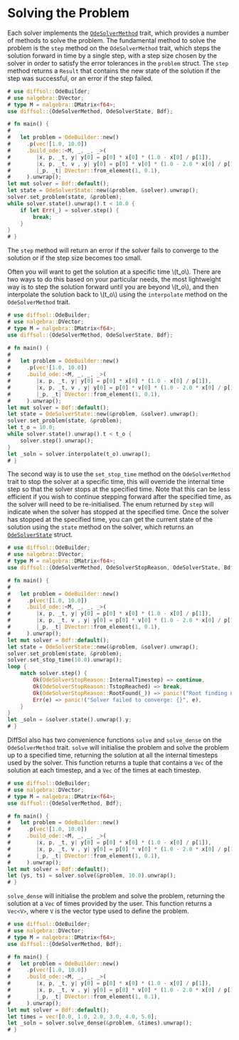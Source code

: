 # Solving the Problem

Each solver implements the [`OdeSolverMethod`](https://docs.rs/diffsol/latest/diffsol/ode_solver/method/trait.OdeSolverMethod.html) trait, which provides a number of methods to solve the problem.
The fundamental method to solve the problem is the `step` method on the `OdeSolverMethod` trait, which steps the solution forward in time by a single step, with a step size chosen by the solver
in order to satisfy the error tolerances in the `problem` struct. The `step` method returns a `Result` that contains the new state of the solution if the step was successful, or an error if the step failed.

```rust
# use diffsol::OdeBuilder;
# use nalgebra::DVector;
# type M = nalgebra::DMatrix<f64>;
use diffsol::{OdeSolverMethod, OdeSolverState, Bdf};

# fn main() {
# 
#   let problem = OdeBuilder::new()
#     .p(vec![1.0, 10.0])
#     .build_ode::<M, _, _, _>(
#        |x, p, _t, y| y[0] = p[0] * x[0] * (1.0 - x[0] / p[1]),
#        |x, p, _t, v , y| y[0] = p[0] * v[0] * (1.0 - 2.0 * x[0] / p[1]),
#        |_p, _t| DVector::from_element(1, 0.1),
#     ).unwrap();
let mut solver = Bdf::default();
let state = OdeSolverState::new(&problem, &solver).unwrap();
solver.set_problem(state, &problem);
while solver.state().unwrap().t < 10.0 {
    if let Err(_) = solver.step() {
        break;
    }
}
# }
```

The `step` method will return an error if the solver fails to converge to the solution or if the step size becomes too small.

Often you will want to get the solution at a specific time \\(t_o\\). There are two ways to do this based on your particular needs, the most lightweight way is to step the solution forward
until you are beyond \\(t_o\\), and then interpolate the solution back to \\(t_o\\) using the `interpolate` method on the `OdeSolverMethod` trait. 

```rust
# use diffsol::OdeBuilder;
# use nalgebra::DVector;
# type M = nalgebra::DMatrix<f64>;
use diffsol::{OdeSolverMethod, OdeSolverState, Bdf};

# fn main() {
# 
#   let problem = OdeBuilder::new()
#     .p(vec![1.0, 10.0])
#     .build_ode::<M, _, _, _>(
#        |x, p, _t, y| y[0] = p[0] * x[0] * (1.0 - x[0] / p[1]),
#        |x, p, _t, v , y| y[0] = p[0] * v[0] * (1.0 - 2.0 * x[0] / p[1]),
#        |_p, _t| DVector::from_element(1, 0.1),
#     ).unwrap();
let mut solver = Bdf::default();
let state = OdeSolverState::new(&problem, &solver).unwrap();
solver.set_problem(state, &problem);
let t_o = 10.0;
while solver.state().unwrap().t < t_o {
    solver.step().unwrap();
}
let _soln = solver.interpolate(t_o).unwrap();
# }
```

The second way is to use the `set_stop_time` method on the `OdeSolverMethod` trait to stop the solver at a specific time, this will override the internal time step so that the solver stops at the specified time.
Note that this can be less efficient if you wish to continue stepping forward after the specified time, as the solver will need to be re-initialised.
The enum returned by `step` will indicate when the solver has stopped at the specified time.
Once the solver has stopped at the specified time, you can get the current state of the solution using the `state` method on the solver, which returns an [`OdeSolverState`](https://docs.rs/diffsol/latest/diffsol/ode_solver/method/struct.OdeSolverState.html) struct.

```rust
# use diffsol::OdeBuilder;
# use nalgebra::DVector;
# type M = nalgebra::DMatrix<f64>;
use diffsol::{OdeSolverMethod, OdeSolverStopReason, OdeSolverState, Bdf};

# fn main() {
# 
#   let problem = OdeBuilder::new()
#     .p(vec![1.0, 10.0])
#     .build_ode::<M, _, _, _>(
#        |x, p, _t, y| y[0] = p[0] * x[0] * (1.0 - x[0] / p[1]),
#        |x, p, _t, v , y| y[0] = p[0] * v[0] * (1.0 - 2.0 * x[0] / p[1]),
#        |_p, _t| DVector::from_element(1, 0.1),
#     ).unwrap();
let mut solver = Bdf::default();
let state = OdeSolverState::new(&problem, &solver).unwrap();
solver.set_problem(state, &problem);
solver.set_stop_time(10.0).unwrap();
loop {
    match solver.step() {
        Ok(OdeSolverStopReason::InternalTimestep) => continue,
        Ok(OdeSolverStopReason::TstopReached) => break,
        Ok(OdeSolverStopReason::RootFound(_)) => panic!("Root finding not used"),
        Err(e) => panic!("Solver failed to converge: {}", e),
    }
}
let _soln = &solver.state().unwrap().y;
# }
```

DiffSol also has two convenience functions `solve` and `solve_dense` on the `OdeSolverMethod` trait. `solve` will initialise the problem and solve the problem up to a specified time, returning the solution at all the 
internal timesteps used by the solver. This function returns a tuple that contains a `Vec` of 
the solution at each timestep, and a `Vec` of the times at each timestep.

```rust
# use diffsol::OdeBuilder;
# use nalgebra::DVector;
# type M = nalgebra::DMatrix<f64>;
use diffsol::{OdeSolverMethod, Bdf};

# fn main() {
#   let problem = OdeBuilder::new()
#     .p(vec![1.0, 10.0])
#     .build_ode::<M, _, _, _>(
#        |x, p, _t, y| y[0] = p[0] * x[0] * (1.0 - x[0] / p[1]),
#        |x, p, _t, v , y| y[0] = p[0] * v[0] * (1.0 - 2.0 * x[0] / p[1]),
#        |_p, _t| DVector::from_element(1, 0.1),
#     ).unwrap();
let mut solver = Bdf::default();
let (ys, ts) = solver.solve(&problem, 10.0).unwrap();
# }
```

`solve_dense` will initialise the problem and solve the problem, returning the solution at a `Vec` of times provided by the user. This function returns a `Vec<V>`, where `V` is the vector type used to define the problem.

```rust
# use diffsol::OdeBuilder;
# use nalgebra::DVector;
# type M = nalgebra::DMatrix<f64>;
use diffsol::{OdeSolverMethod, Bdf};

# fn main() {
#   let problem = OdeBuilder::new()
#     .p(vec![1.0, 10.0])
#     .build_ode::<M, _, _, _>(
#        |x, p, _t, y| y[0] = p[0] * x[0] * (1.0 - x[0] / p[1]),
#        |x, p, _t, v , y| y[0] = p[0] * v[0] * (1.0 - 2.0 * x[0] / p[1]),
#        |_p, _t| DVector::from_element(1, 0.1),
#     ).unwrap();
let mut solver = Bdf::default();
let times = vec![0.0, 1.0, 2.0, 3.0, 4.0, 5.0];
let _soln = solver.solve_dense(&problem, &times).unwrap();
# }
```